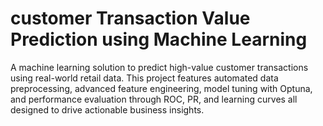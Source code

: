 # customer Transaction Value Prediction using Machine Learning
A machine learning solution to predict high-value customer transactions using real-world retail data. This project features automated data preprocessing, advanced feature engineering, model tuning with Optuna, and performance evaluation through ROC, PR, and learning curves all designed to drive actionable business insights.
